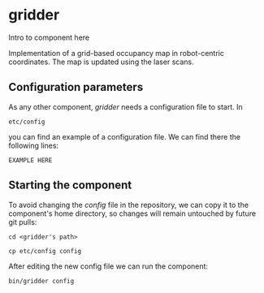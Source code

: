 # gridder
Intro to component here

Implementation of a grid-based occupancy map in robot-centric coordinates. 
The map is updated using the laser scans.

## Configuration parameters
As any other component, *gridder* needs a configuration file to start. In
```
etc/config
```
you can find an example of a configuration file. We can find there the following lines:
```
EXAMPLE HERE
```

## Starting the component
To avoid changing the *config* file in the repository, we can copy it to the component's home directory, so changes will remain untouched by future git pulls:

```
cd <gridder's path> 
```
```
cp etc/config config
```

After editing the new config file we can run the component:

```
bin/gridder config
```
